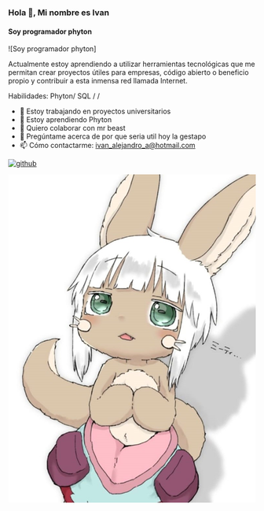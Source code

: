 ### Hola 👋, Mi nombre es Ivan
#### Soy programador phyton
![Soy programador phyton]

Actualmente estoy aprendiendo a utilizar herramientas tecnológicas que me permitan crear proyectos útiles  para empresas, código abierto o beneficio propio y contribuir a esta inmensa red llamada Internet.

Habilidades: Phyton/ SQL /  / 

- 🔭 Estoy trabajando en proyectos universitarios 
- 🌱 Estoy aprendiendo Phyton 
- 👯 Quiero colaborar con mr beast 
- 💬 Pregúntame acerca de por que seria util hoy la gestapo 
- 📫 Cómo contactarme: ivan_alejandro_a@hotmail.com 


[<img src='https://cdn.jsdelivr.net/npm/simple-icons@3.0.1/icons/github.svg' alt='github' height='40'>](https://github.com/ivancitoacosta)  

![](https://github.com/ivancitoacosta/ivancitoacosta/blob/fd4c221252471b4ed45af1ac0e504e7eea2d4d84/nanachi_img.jpeg)

<!--
**ivancitoacosta/ivancitoacosta** is a ✨ _special_ ✨ repository because its `README.md` (this file) appears on your GitHub profile.

Here are some ideas to get you started:

- 🔭 I’m currently working on ...
- 🌱 I’m currently learning ...
- 👯 I’m looking to collaborate on ...
- 🤔 I’m looking for help with ...
- 💬 Ask me about ...
- 📫 How to reach me: ...
- 😄 Pronouns: ...
- ⚡ Fun fact: ...
-->
